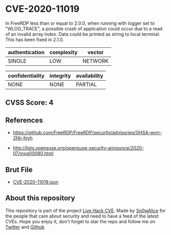 # CVE-2020-11019

In FreeRDP less than or equal to 2.0.0, when running with logger set to "WLOG_TRACE", a possible crash of application could occur due to a read of an invalid array index. Data could be printed as string to local terminal. This has been fixed in 2.1.0.

| authentication | complexity | vector |
| --- | --- | --- |
| SINGLE | LOW | NETWORK |

| confidentiality | integrity | availability |
| --- | --- | --- |
| NONE | NONE | PARTIAL |

## CVSS Score: **4**

## References

* https://github.com/FreeRDP/FreeRDP/security/advisories/GHSA-wvrr-2f4r-hjvh

* http://lists.opensuse.org/opensuse-security-announce/2020-07/msg00080.html

## Brut File

* [CVE-2020-11019.json](./data_brut.json)



## About this repository
This repository is part of the project [Live Hack CVE](https://github.com/Live-Hack-CVE). Made by [Sn0wAlice](https://github.com/Sn0wAlice) for the people that care about security and need to have a feed of the latest CVEs. Hope you enjoy it, don't forget to star the repo and follow me on [Twitter](https://twitter.com/Sn0wAlice) and [Github](https://github.com/Sn0wAlice)